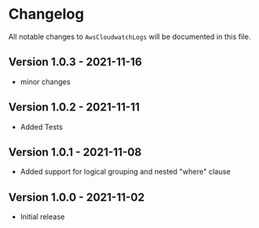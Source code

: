 # Changelog

All notable changes to `AwsCloudwatchLogs` will be documented in this file.

## Version 1.0.3 - 2021-11-16

- minor changes

## Version 1.0.2 - 2021-11-11

- Added Tests

## Version 1.0.1 - 2021-11-08

- Added support for logical grouping and nested "where" clause

## Version 1.0.0 - 2021-11-02

- Initial release
